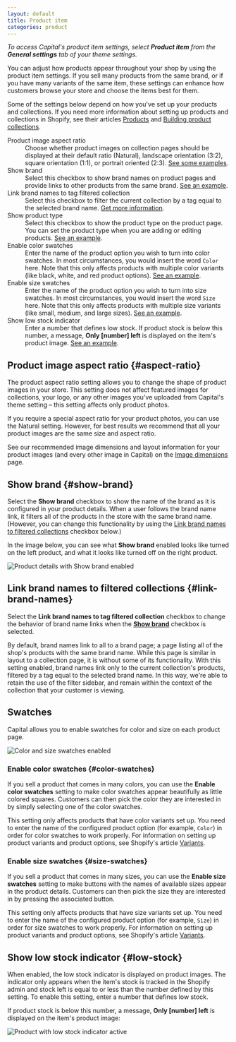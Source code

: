 ```yaml
---
layout: default
title: Product item
categories: product
---
```


_To access Capital's product item settings, select **Product item** from the **General settings** tab of your theme settings._

You can adjust how products appear throughout your shop by using the product item settings. If you sell many products from the same brand, or if you have many variants of the same item, these settings can enhance how customers browse your store and choose the items best for them.

Some of the settings below depend on how you've set up your products and collections. If you need more information about setting up products and collections in Shopify, see their articles [Products](https://help.shopify.com/manual/products) and [Building product collections](https://help.shopify.com/manual/products/collections).

<dl>
  <dt>Product image aspect ratio</dt>
  <dd>Choose whether product images on collection pages should be displayed at their default ratio (Natural), landscape orientation (3:2), square orientation (1:1), or portrait oriented (2:3). <a href="#aspect-ratio">See some examples</a>.</dd>
  <dt>Show brand</dt>
  <dd>Select this checkbox to show brand names on product pages and provide links to other products from the same brand. <a href="#show-brand">See an example</a>.</dd>
  <dt>Link brand names to tag filtered collection</dt>
  <dd>Select this checkbox to filter the current collection by a tag equal to the selected brand name. <a href="#link-brand-names">Get more information</a>.</dd>
  <dt>Show product type</dt>
  <dd>Select this checkbox to show the product type on the product page. You can set the product type when you are adding or editing products. <a href="#product-type">See an example</a>.</dd>
  <dt>Enable color swatches</dt>
  <dd>Enter the name of the product option you wish to turn into color swatches. In most circumstances, you would insert the word <code>Color</code> here. Note that this only affects products with multiple color variants (like black, white, and red product options). <a href="#color-swatches">See an example</a>.</dd>
  <dt>Enable size swatches</dt>
  <dd>Enter the name of the product option you wish to turn into size swatches. In most circumstances, you would insert the word <code>Size</code> here. Note that this only affects products with multiple size variants (like small, medium, and large sizes). <a href="#size-swatches">See an example</a>.</dd>
  <dt>Show low stock indicator</dt>
  <dd>Enter a number that defines low stock. If product stock is below this number, a message, <strong>Only [number] left</strong> is displayed on the item's product image. <a href="#low-stock">See an example</a>.</dd>
</dl>

## Product image aspect ratio {#aspect-ratio}

The product aspect ratio setting allows you to change the shape of product images in your store. This setting does not affect featured images for collections, your logo, or any other images you've uploaded from Capital's theme setting – this setting affects only product photos.

If you require a special aspect ratio for your product photos, you can use the Natural setting. However, for best results we recommend that all your product images are the same size and aspect ratio.

See our recommended image dimensions and layout information for your product images (and every other image in Capital) on the [Image dimensions](../image-dimensions) page.

## Show brand {#show-brand}

Select the **Show brand** checkbox to show the name of the brand as it is configured in your product details. When a user follows the brand name link, it filters all of the products in the store with the same brand name. (However, you can change this functionality by using the [Link brand names to filtered collections](#link-brand-names) checkbox below.)

In the image below, you can see what **Show brand** enabled looks like turned on the left product, and what it looks like turned off on the right product.

![Product details with Show brand enabled](../images/show-brand-name.png)

## Link brand names to filtered collections {#link-brand-names}

Select the **Link brand names to tag filtered collection** checkbox to change the behavior of brand name links when the **[Show brand](#show-brand)** checkbox is selected.

By default, brand names link to all to a brand page; a page listing all of the shop's products with the same brand name. While this page is similar in layout to a collection page, it is without some of its functionality. With this setting enabled, brand names link only to the current collection's products, filtered by a tag equal to the selected brand name. In this way, we're able to retain the use of the filter sidebar, and remain within the context of the collection that your customer is viewing.

## Swatches

Capital allows you to enable swatches for color and size on each product page.

![Color and size swatches enabled](../images/swatches.png)

### Enable color swatches {#color-swatches}

If you sell a product that comes in many colors, you can use the **Enable color swatches** setting to make color swatches appear beautifully as little colored squares. Customers can then pick the color they are interested in by simply selecting one of the color swatches.

This setting only affects products that have color variants set up. You need to enter the name of the configured product option (for example, `Color`) in order for color swatches to work properly. For information on setting up product variants and product options, see Shopify's article [Variants](https://help.shopify.com/manual/products/variants).

### Enable size swatches {#size-swatches}

If you sell a product that comes in many sizes, you can use the **Enable size swatches** setting to make buttons with the names of available sizes appear in the product details. Customers can then pick the size they are interested in by pressing the associated button.

This setting only affects products that have size variants set up. You need to enter the name of the configured product option (for example, `Size`) in order for size swatches to work properly. For information on setting up product variants and product options, see Shopify's article [Variants](https://help.shopify.com/manual/products/variants).

## Show low stock indicator {#low-stock}

When enabled, the low stock indicator is displayed on product images. The indicator only appears when the item's stock is tracked in the Shopify admin and stock left is equal to or less than the number defined by this setting. To enable this setting, enter a number that defines low stock.

If product stock is below this number, a message, **Only [number] left** is displayed on the item's product image:

![Product with low stock indicator active](../images/low-stock-indicator.png)
